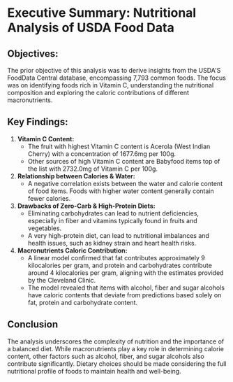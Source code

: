 # Executive Summary: Nutritional Analysis of USDA Food Data

## Objectives:

The prior objective of this analysis was to derive insights from the USDA'S FoodData Central database, encompassing 7,793 common foods. The focus was on identifying foods rich in Vitamin C, understanding the nutritional composition and exploring the caloric contributions of different macronutrients.

## Key Findings:

1. **Vitamin C Content:**
    - The fruit with highest Vitamin C content is Acerola (West Indian Cherry) with a concentration of 1677.6mg per 100g.
    - Other sources of high Vitamin C content are Babyfood items top of the list with 2732.0mg of Vitamin C per 100g.
2. **Relationship between Calories & Water:**
    - A negative correlation exists between the water and calorie content of food items. Foods with higher water content generally contain fewer calories.
3. **Drawbacks of Zero-Carb & High-Protein Diets:**
    - Eliminating carbohydrates can lead to nutrient deficiencies, especially in fiber and vitamins typically found in fruits and vegetables.
    - A very high-protein diet, can lead to nutritional imbalances and health issues, such as kidney strain and heart health risks.
4. **Macronutrients Caloric Contribution:**
    - A linear model confirmed that fat contributes approximately 9 kilocalories per gram, and protein and carbohydrates contribute around 4 kilocalories per gram, aligning with the estimates provided by the Cleveland Clinic.
    - The model revealed that items with alcohol, fiber and sugar alcohols have caloric contents that deviate from predictions based solely on fat, protein and carbohydrate content.

## Conclusion

The analysis underscores the complexity of nutrition and the importance of a balanced diet. While macronutrients play a key role in determining calorie content, other factors such as alcohol, fiber, and sugar alcohols also contribute significantly. Dietary choices should be made considering the full nutritional profile of foods to maintain health and well-being.
